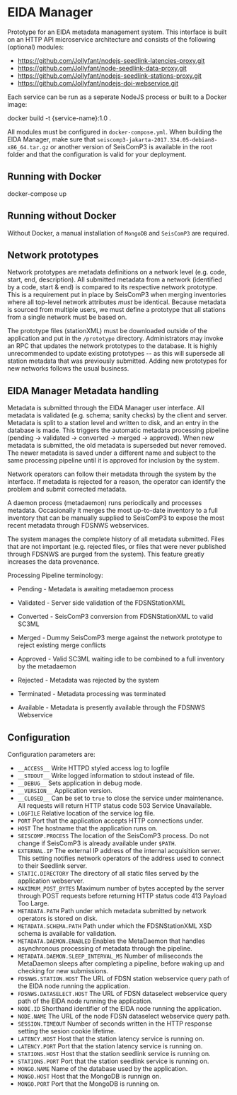 # EIDA Manager

Prototype for an EIDA metadata management system. This interface is built on an HTTP API microservice architecture and consists of the following (optional) modules:

  * https://github.com/Jollyfant/nodejs-seedlink-latencies-proxy.git
  * https://github.com/Jollyfant/node-seedlink-data-proxy.git
  * https://github.com/Jollyfant/nodejs-seedlink-stations-proxy.git
  * https://github.com/Jollyfant/nodejs-doi-webservice.git

Each service can be run as a seperate NodeJS process or built to a Docker image:

  docker build -t {service-name}:1.0 .

All modules must be configured in `docker-compose.yml`. When building the EIDA Manager, make sure that `seiscomp3-jakarta-2017.334.05-debian8-x86_64.tar.gz` or another version of SeisComP3 is available in the root folder and that the configuration is valid for your deployment.

## Running with Docker

  docker-compose up

## Running without Docker

Without Docker, a manual installation of `MongoDB` and `SeisComP3` are required.

## Network prototypes

Network prototypes are metadata definitions on a network level (e.g. code, start, end, description). All submitted metadata from a network (identified by a code, start & end) is compared to its respective network prototype. This is a requirement put in place by SeisComP3 when merging inventories where all top-level network attributes *must* be identical. Because metadata is sourced from multiple users, we must define a prototype that all stations from a single network must be based on.

The prototype files (stationXML) must be downloaded outside of the application and put in the `/prototype` directory. Administrators may invoke an RPC that updates the network prototypes to the database. It is highly unrecommended to update existing prototypes -- as this will supersede all station metadata that was previously submitted. Adding new prototypes for new networks follows the usual business.

## EIDA Manager Metadata handling

Metadata is submitted through the EIDA Manager user interface. All metadata is validated (e.g. schema; sanity checks) by the client and server. Metadata is split to a station level and written to disk, and an entry in the database is made. This triggers the automatic metadata processing pipeline (pending -> validated -> converted -> merged -> approved). When new metadata is submitted, the old metadata is superseded but never removed. The newer metadata is saved under a different name and subject to the same processing pipeline until it is approved for inclusion by the system.

Network operators can follow their metadata through the system by the interface. If metadata is rejected for a reason, the operator can identify the problem and submit corrected metadata.

A daemon process (metadaemon) runs periodically and processes metadata. Occasionally it merges the most up-to-date inventory to a full inventory that can be manually supplied to SeisComP3 to expose the most recent metadata through FDSNWS webservices.

The system manages the complete history of all metadata submitted. Files that are not important (e.g. rejected files, or files that were never published through FDSNWS are purged from the system). This feature greatly increases the data provenance.

Processing Pipeline terminology:

  - Pending - Metadata is awaiting metadaemon process
  - Validated - Server side validation of the FDSNStationXML
  - Converted - SeisComP3 conversion from FDSNStationXML to valid SC3ML
  - Merged - Dummy SeisComP3 merge against the network prototype to reject existing merge conflicts
  - Approved - Valid SC3ML waiting idle to be combined to a full inventory by the metadaemon

  - Rejected - Metadata was rejected by the system
  - Terminated - Metadata processing was terminated
  - Available - Metadata is presently available through the FDSNWS Webservice

## Configuration

Configuration parameters are:

  - `__ACCESS__` Write HTTPD styled access log to logfile
  - `__STDOUT__` Write logged information to stdout instead of file.
  - `__DEBUG__` Sets application in debug mode.
  - `__VERSION__` Application version.
  - `__CLOSED__` Can be set to `true` to close the service under maintenance. All requests will return HTTP status code 503 Service Unavailable.
  - `LOGFILE` Relative location of the service log file.
  - `PORT` Port that the application accepts HTTP connections under.
  - `HOST` The hostname that the application runs on.
  - `SEISCOMP.PROCESS` The location of the SeisComP3 process. Do not change if SeisComP3 is already available under `$PATH`.
  - `EXTERNAL.IP` The external IP address of the internal acquisition server. This setting notifies network operators of the address used to connect to their Seedlink server.
  - `STATIC.DIRECTORY` The directory of all static files served by the application webserver.
  - `MAXIMUM_POST_BYTES` Maximum number of bytes accepted by the server through POST requests before returning HTTP status code 413 Payload Too Large.
  - `METADATA.PATH` Path under which metadata submitted by network operators is stored on disk.
  - `METADATA.SCHEMA.PATH` Path under which the FDSNStationXML XSD schema is available for validation.
  - `METADATA.DAEMON.ENABLED` Enables the MetaDaemon that handles asynchronous processing of metadata through the pipeline.
  - `METADATA.DAEMON.SLEEP_INTERVAL_MS` Number of miliseconds the MetaDaemon sleeps after completing a pipeline, before waking up and checking for new submissions.
  - `FDSNWS.STATION.HOST` The URL of FDSN station webservice query path of the EIDA node running the application.
  - `FDSNWS.DATASELECT.HOST` The URL of FDSN dataselect webservice query path of the EIDA node running the application.
  - `NODE.ID` Shorthand identifier of the EIDA node running the application.
  - `NODE.NAME` The URL of the node FDSN dataselect webservice query path.
  - `SESSION.TIMEOUT` Number of seconds written in the HTTP response setting the sesion cookie lifetime.
  - `LATENCY.HOST` Host that the station latency service is running on.
  - `LATENCY.PORT` Port that the station latency service is running on.
  - `STATIONS.HOST` Host that the station seedlink service is running on.
  - `STATIONS.PORT` Port that the station seedlink service is running on.
  - `MONGO.NAME` Name of the database used by the application.
  - `MONGO.HOST` Host that the MongoDB is runnign on.
  - `MONGO.PORT` Port that the MongoDB is running on.
